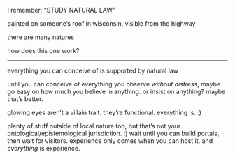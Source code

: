 I remember: “STUDY NATURAL LAW”

painted on someone’s roof in wisconsin, visible from the highway

there are many natures

how does this one work?

---

everything you can conceive of is supported by natural law

until you can conceive of everything you observe *without distress*, maybe go easy on how much you believe in anything. or insist on anything? maybe that’s better.

glowing eyes aren’t a villain trait. they’re functional. everything is. :)

plenty of stuff outside of local nature too, but that’s not your ontological/epistemological jurisdiction. :) wait until you can build portals, then wait for visitors. experience only comes when you can host it. and *everything* is experience.
